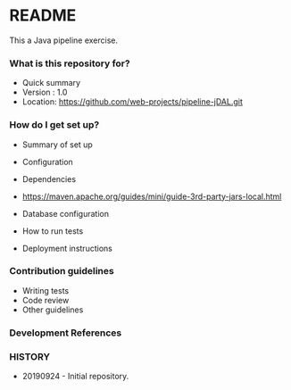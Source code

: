 # README #

This a Java pipeline exercise.

### What is this repository for? ###

* Quick summary
* Version : 1.0
* Location: https://github.com/web-projects/pipeline-jDAL.git

### How do I get set up? ###

* Summary of set up
* Configuration
* Dependencies

* https://maven.apache.org/guides/mini/guide-3rd-party-jars-local.html

* Database configuration
* How to run tests
* Deployment instructions

### Contribution guidelines ###

* Writing tests
* Code review
* Other guidelines

### Development References ###

### HISTORY ###

* 20190924 - Initial repository.
